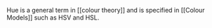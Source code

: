 Hue is a general term in [[colour theory]] and is specified in [[Colour Models]] such as HSV and HSL.